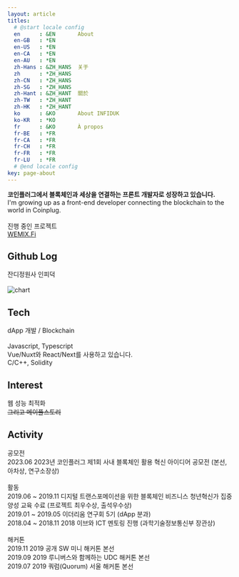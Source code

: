 ```yaml
---
layout: article
titles:
  # @start locale config
  en      : &EN       About
  en-GB   : *EN
  en-US   : *EN
  en-CA   : *EN
  en-AU   : *EN
  zh-Hans : &ZH_HANS  关于
  zh      : *ZH_HANS
  zh-CN   : *ZH_HANS
  zh-SG   : *ZH_HANS
  zh-Hant : &ZH_HANT  關於
  zh-TW   : *ZH_HANT
  zh-HK   : *ZH_HANT
  ko      : &KO       About INFIDUK
  ko-KR   : *KO
  fr      : &KO       À propos
  fr-BE   : *FR
  fr-CA   : *FR
  fr-CH   : *FR
  fr-FR   : *FR
  fr-LU   : *FR
  # @end locale config
key: page-about
---
```


<b>코인플러그에서 블록체인과 세상을 연결하는 프론트 개발자로 성장하고 있습니다.</b>
<br />I'm growing up as a front-end developer connecting the blockchain to the world in Coinplug.
<br /><br />진행 중인 프로젝트
<br />[WEMIX.Fi](https://wemix.fi)

## Github Log

잔디정원사 인피덕
<br /><br />![chart](https://ghchart.rshah.org/infiduk)

## Tech

dApp 개발 / Blockchain
<br /><br />Javascript, Typescript
<br />Vue/Nuxt와 React/Next를 사용하고 있습니다.
<br />C/C++, Solidity

## Interest

웹 성능 최적화
<br /><s>그리고 메이플스토리</s>

## Activity

공모전
<br />2023.06 2023년 코인플러그 제1회 사내 블록체인 활용 혁신 아이디어 공모전 (본선, 아차상, 연구소장상)
<br /><br />활동
<br />2019.06 ~ 2019.11 디지털 트랜스포메이션을 위한 블록체인 비즈니스 청년혁신가 집중 양성 교육 수료 (프로젝트 최우수상, 출석우수상)
<br />2019.01 ~ 2019.05 이더리움 연구회 5기 (dApp 분과)
<br />2018.04 ~ 2018.11 2018 이브와 ICT 멘토링 진행 (과학기술정보통신부 장관상)
<br /><br />해커톤
<br />2019.11 2019 공개 SW 미니 해커톤 본선
<br />2019.09 2019 루니버스와 함께하는 UDC 해커톤 본선
<br />2019.07 2019 쿼럼(Quorum) 서울 해커톤 본선
